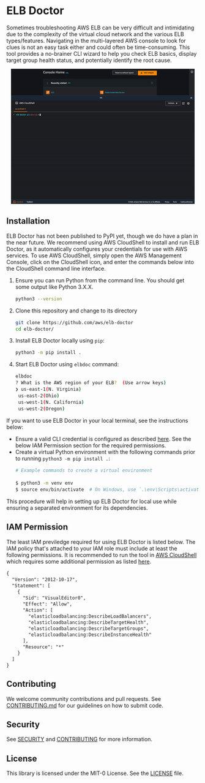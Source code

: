 # ELB Doctor

Sometimes troubleshooting AWS ELB can be very difficult and intimidating due to the complexity of the virtual cloud network and the various ELB types/features. Navigating in the multi-layered AWS console to look for clues is not an easy task either and could often be time-consuming. This tool provides a no-brainer CLI wizard to help you check ELB basics, display target group health status, and potentially identify the root cause.

<p align="center"><img src="elbdoc-demo.gif" alt="animated" /></p>

## Installation
ELB Doctor has not been published to PyPI yet, though we do have a plan in the near future.
We recommend using AWS CloudShell to install and run ELB Doctor, as it automatically configures your credentials for use with AWS services. To use AWS CloudShell, simply open the AWS Management Console, click on the CloudShell icon, and enter the commands below into the CloudShell command line interface.

1. Ensure you can run Python from the command line. You should get some output like Python 3.X.X. 
     ```bash 
     python3 --version
     ```

2. Clone this repository and change to its directory
     ```bash
     git clone https://github.com/aws/elb-doctor
     cd elb-doctor/
     ```
3. Install ELB Doctor locally using `pip`: 
     ```bash
     python3 -m pip install .
     ```

4. Start ELB Doctor using `elbdoc` command: 
     ```bash
     elbdoc
     ? What is the AWS region of your ELB?  (Use arrow keys)
    ❯ us-east-1(N. Virginia)
      us-east-2(Ohio)
      us-west-1(N. California)
      us-west-2(Oregon)
     ```

If you want to use ELB Doctor in your local terminal, see the instructions below:

  * Ensure a valid CLI credential is configured as described [here](https://docs.aws.amazon.com/cli/latest/userguide/getting-started-quickstart.html). See the below IAM Permission section for the required permissions.
  * Create a virtual Python environment with the following commands prior to running `python3 -m pip install .`:
     ```bash
     # Example commands to create a virtual environment 

     $ python3 -m venv env 
     $ source env/bin/activate  # On Windows, use `.\env\Scripts\activate`
     ```


This procedure will help in setting up ELB Doctor for local use while ensuring a separated environment for its dependencies.

## IAM Permission

The least IAM previledge required for using ELB Doctor is listed below. 
The IAM policy that's attached to your IAM role must include at least the following permissions. 
It is recommended to run the tool in [AWS CloudShell](https://docs.aws.amazon.com/cloudshell/latest/userguide/getting-started.html) which requires some additional permission as listed [here](https://docs.aws.amazon.com/cloudshell/latest/userguide/sec-auth-with-identities.html).

```
{
  "Version": "2012-10-17",
  "Statement": [
    {
      "Sid": "VisualEditor0",
      "Effect": "Allow",
      "Action": [
        "elasticloadbalancing:DescribeLoadBalancers",
        "elasticloadbalancing:DescribeTargetHealth",
        "elasticloadbalancing:DescribeTargetGroups",
        "elasticloadbalancing:DescribeInstanceHealth"
      ],
      "Resource": "*"
    }
  ]
}
```

## Contributing
We welcome community contributions and pull requests. See [CONTRIBUTING.md](CONTRIBUTING.md) for our guidelines on how to submit code.

## Security

See [SECURITY](.github/SECURITY.md) and [CONTRIBUTING](CONTRIBUTING.md#security-issue-notifications) for more information.

## License
This library is licensed under the MIT-0 License. See the [LICENSE](LICENSE) file.